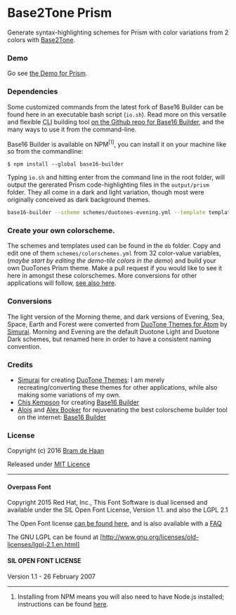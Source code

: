 # Base2Tone Prism
Generate syntax-highlighting schemes for Prism with color variations from 2 colors with [Base2Tone](http://github.com/atelierbram/Base2Tone).

### Demo
Go see [the Demo for Prism](http://atelierbram.github.io/Base2Tone-prism/demo/evening/dark/).

### Dependencies
 Some customized commands from the latest fork of Base16 Builder can be found here in an executable bash script (`io.sh`). Read more on this versatile and flexible <abbr title="Command Line Interface">CLI</abbr> building tool [on the Github repo for Base16 Builder](https://github.com/base16-builder/base16-builder), and the many ways to use it from the command-line.

Base16 Builder is available on NPM<sup>[1]</sup>, you can install it on your machine like so from the commandline:

```
$ npm install --global base16-builder
```

Typing `io.sh` and hitting enter from the command line in the root folder, will output the gererated Prism code-highlighting files in the `output/prism` folder. They all come in a dark and light variation, though most were originally conceived as dark background themes.

```bash
base16-builder --scheme schemes/duotones-evening.yml --template templates/prism/dark.ejs > output/prism/prism-duotones-evening-dark.css
```

### Create your own colorscheme.
The schemes and templates used can be found in the `db` folder. Copy and edit one of them `schemes/colorschemes.yml` from 32 color-value variables, (_maybe start by editing the demo-tile colors in the demo_) and build your own DuoTones Prism theme. Make a pull request if you would like to see it here in amongst these colorschemes. More conversions for other applications will follow, [see also here](http://atelierbram.github.io/syntax-highlighting/duotones/).

### Conversions
The light version of the Morning theme, and dark versions of Evening, Sea, Space, Earth and Forest were converted from [DuoTone Themes for Atom](http://simurai.com/projects/2016/01/01/duotone-themes) by [Simurai](http//simurai.com). Morning and Evening are the default Duotone Light and Duotone Dark schemes, but renamed here in order to have a consistent naming convention.

### Credits
- [Simurai](http//simurai.com) for creating [DuoTone Themes](http://simurai.com/projects/2016/01/01/duotone-themes): I am merely recreating/converting these themes for other applications, while also making some variations of my own.
- [Chis Kempson](http://github.com/chriskempson) for creating [Base16 Builder](http://http://github.com/chriskempson/base16-builder)
- [Alois](https://github.com/aloisdg) and [Alex Booker](https://github.com/alexbooker) for rejuvenating the best colorscheme builder tool on the internet: [Base16 Builder](https://github.com/base16-builder/base16-builder)

### License
Copyright (c) 2016 [Bram de Haan](http://atelierbramdehaan.nl/)

Released under [MIT Licence](http://atelierbram.mit-license.org)

---

#### Overpass Font
Copyright 2015 Red Hat, Inc.,
This Font Software is dual licensed and available under the SIL Open Font License, Version 1.1. and also the LGPL 2.1

The Open Font license [can be found here](https://github.com/RedHatBrand/overpass/blob/master/LICENSE.md), and is also available with a [FAQ](http://scripts.sil.org/OFL)

The GNU LGPL can be found at [http://www.gnu.org/licenses/old-licenses/lgpl-2.1.en.html]

#### SIL OPEN FONT LICENSE
Version 1.1 - 26 February 2007

---

1. Installing from NPM means you will also need to have Node.js installed; instructions can be found [here](https://docs.npmjs.com/getting-started/installing-node).
